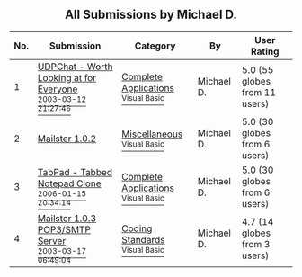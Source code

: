 ﻿<div align="center">

## All Submissions by Michael D\.

</div>

No.  | Submission | Category | By   | User Rating
---- | ---------- | -------- | ---- | -----------
1 | [UDPChat \- Worth Looking at for Everyone<br /><sup>2003-03-12 21:27:46</sup>](https://github.com/Planet-Source-Code/michael-d-udpchat-worth-looking-at-for-everyone__1-48957) | [Complete Applications<br /><sup>Visual Basic</sup>](../ByCategory/complete-applications__1-27.md) | Michael D\. | 5.0 (55 globes from 11 users)
2 | [Mailster 1\.0\.2<br />](https://github.com/Planet-Source-Code/michael-d-mailster-1-0-2__1-43941) | [Miscellaneous<br /><sup>Visual Basic</sup>](../ByCategory/miscellaneous__1-1.md) | Michael D\. | 5.0 (30 globes from 6 users)
3 | [TabPad \- Tabbed Notepad Clone<br /><sup>2006-01-15 20:34:14</sup>](https://github.com/Planet-Source-Code/michael-d-tabpad-tabbed-notepad-clone__1-62596) | [Complete Applications<br /><sup>Visual Basic</sup>](../ByCategory/complete-applications__1-27.md) | Michael D\. | 5.0 (30 globes from 6 users)
4 | [Mailster 1\.0\.3 POP3/SMTP Server<br /><sup>2003-03-17 06:49:04</sup>](https://github.com/Planet-Source-Code/michael-d-mailster-1-0-3-pop3-smtp-server__1-44073) | [Coding Standards<br /><sup>Visual Basic</sup>](../ByCategory/coding-standards__1-43.md) | Michael D\. | 4.7 (14 globes from 3 users)
